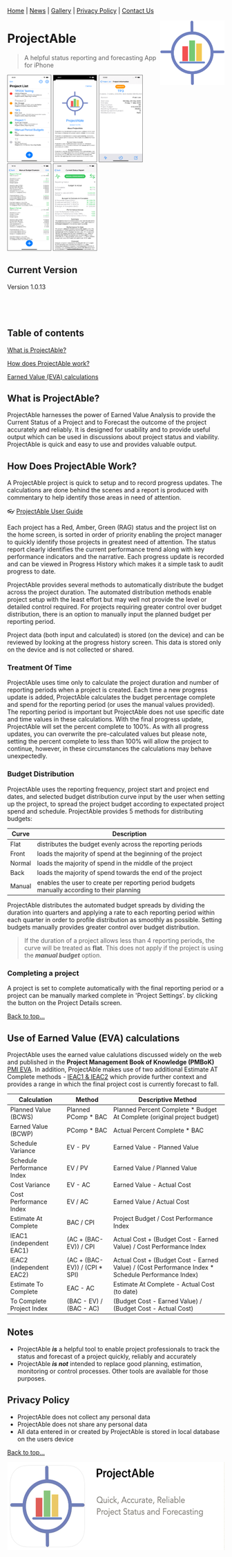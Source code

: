 [Home](index) <a name="Index"></a> | [News](News) <a name="News"></a> | [Gallery](gallery) <a name="Gallery"></a> | [Privacy Policy](PrivacyPolicy) <a name="Privacy Policy"></a> | [Contact Us](contactus) <a name="Contact Us"></a>


<img style="float: right;" src="img/1024.png" height="150px" width="150px">

# ProjectAble <a name="top"></a>

> A helpful status reporting and forecasting App for iPhone

<img style="border:1px solid gray;" src="img/1. Project List.png" height="200px" width="100px">   <img style="border:1px solid gray;" src="img/2. About ProjectAble.png" height="200px" width="100px">   <img style="border:1px solid gray;" src="img/4a. Project Info.png" height="200px" width="100px">  <img style="border:1px solid gray;" src="img/6. Progress History.png" height="200px" width="100px">   <img style="border:1px solid gray;" src="img/5a. Current Status Report 1.png" height="200px" width="100px">

## Current Version
Version 1.0.13 

<a href="https://apps.apple.com/gb/app/projectable/id1515134507?mt=8" style="display:inline-block;overflow:hidden;background:url(https://linkmaker.itunes.apple.com/en-us/badge-lrg.svg?releaseDate=2020-08-18&kind=iossoftware&bubble=apple_music) no-repeat;width:135px;height:40px;"></a>

## Table of contents
[What is ProjectAble?](#introduction)

[How does ProjectAble work?](#how)

[Earned Value (EVA) calculations](#ev)

## What is ProjectAble? <a name="introduction"></a>
ProjectAble harnesses the power of Earned Value Analysis to provide the Current Status of a Project and to Forecast the outcome of the project accurately and reliably. It is designed for usability and to provide useful output which can be used in discussions about project status and viability.
ProjectAble is quick and easy to use and provides valuable output.

## How Does ProjectAble Work? <a name="introduction"></a>

A ProjectAble project is quick to setup and to record progress updates. The calculations are done behind the scenes and a report is produced with commentary to help identify those areas in need of attention.

:eyeglasses: [ProjectAble User Guide](https://snowyalcazar.github.io/ProjectAble/pdfs/UserGuide.pdf) <a name="projectableuserguide"></a>

Each project has a Red, Amber, Green (RAG) status and the project list on the home screen, is sorted in order of priority enabling the project manager to quickly identify those projects in greatest need of attention. The status report clearly identifies the current performance trend along with key performance indicators and the narrative. Each progress update is recorded and can be viewed in Progress History which makes it a simple task to audit progress to date. 

ProjectAble provides several methods to automatically distribute the budget across the project duration. The automated distribution methods enable project setup with the least effort but may well not provide the level or detailed control required. For projects requiring greater control over budget distribution, there is an option to manually input the planned budget per reporting period.

Project data (both input and calculated) is stored (on the device) and can be reviewed by looking at the progress history screen. This data is stored only on the device and is not collected or shared.

### Treatment Of Time <a name="time"></a>
ProjectAble uses time only to calculate the project duration and number of reporting periods when a project is created. Each time a new progress update is added, ProjectAble calculates the budget percentage complete and spend for the reporting period (or uses the manual values provided). The reporting period is important but ProjectAble does not use specific date and time values in these calculations. With the final progress update, ProjectAble will set the percent complete to 100%. As with all progress updates, you can overwrite the pre-calculated values but please note, setting the percent complete to less than 100% will allow the project to continue, however, in these circumstances the calculations may behave unexpectedly.

### Budget Distribution  <a name="distribution"></a>
ProjectAble uses the reporting frequency, project start and project end dates, and selected budget distribution curve input by the user when setting up the project, to spread the project budget according to expectated project spend and schedule. ProjectAble provides 5 methods for distributing budgets:

Curve | Description
------|------------
Flat | distributes the budget evenly across the reporting periods
Front | loads the majority of spend at the beginning of the project
Normal | loads the majority of spend in the middle of the project
Back | loads the majority of spend towards the end of the project
Manual | enables the user to create per reporting period budgets manually according to their planning

ProjectAble distributes the automated budget spreads by dividing the duration into quarters and applying a rate to each reporting period within each quarter in order to profile distribution as smoothly as possible. Setting budgets manually provides greater control over budget distribution.

> If the duration of a project allows less than 4 reporting periods, the curve will be treated as **flat**. This does not apply if the project is using the ***manual budget*** option.

### Completing a project <a name="completing"></a>
A project is set to complete automatically with the final reporting period or a project can be manually marked complete in 'Project Settings'. by clicking the button on the Project Details screen.

[Back to top...](#top)

## Use of Earned Value (EVA) calculations <a name="ev"></a>

ProjectAble uses the earned value calulations discussed widely on the web and published in the **Project Management Book of Knowledge (PMBoK)** [PMI EVA](https://www.pmi.org/learning/library/make-earned-value-work-project-6001). In addition, ProjectAble makes use of two additional Estimate AT Complete methods - [IEAC1 & IEAC2](https://www.linkedin.com/pulse/earned-value-management-ieac1-ieac2-mick-higgins/) which provide further context and provides a range in which the final project cost is currently forecast to fall.

Calculation | Method | Descriptive Method
------------|--------|-------------------
Planned Value (BCWS) | Planned PComp * BAC | Planned Percent Complete * Budget At Complete (original project budget)
Earned Value (BCWP) | PComp * BAC | Actual Percent Complete * BAC
Schedule Variance | EV - PV | Earned Value - Planned Value
Schedule Performance Index | EV / PV | Earned Value / Planned Value
Cost Variance | EV - AC | Earned Value - Actual Cost
Cost Performance Index | EV / AC | Earned Value / Actual Cost
Estimate At Complete | BAC / CPI | Project Budget / Cost Performance Index
IEAC1 (independent EAC1) | (AC + (BAC-EV)) / CPI | Actual Cost + (Budget Cost - Earned Value) / Cost Performance Index
IEAC2 (independent EAC2) | (AC + (BAC-EV)) / (CPI * SPI) | Actual Cost + (Budget Cost - Earned Value) / (Cost Performance Index * Schedule Performance Index)
Estimate To Complete | EAC - AC | Estimate At Complete - Actual Cost (to date)
To Complete Project Index | (BAC - EV) / (BAC - AC) | (Budget Cost - Earned Value) / (Budget Cost - Actual Cost)

## Notes <a name="notes"></a>
- ProjectAble **_is_** a helpful tool to enable project professionals to track the status and forecast of a project quickly, reliably and accurately
- ProjectAble **_is not_** intended to replace good planning, estimation, monitoring or control processes. Other tools are available for those purposes.

## Privacy Policy <a name="privacy"></a>
- ProjectAble does not collect any personal data
- ProjectAble does not share any personal data
- All data entered in or created by ProjectAble is stored in local database on the users device

[Back to top...](#top)

<img  style="float: center;" src="img/ProjectAble_QAR.png" height="204px" width="550px">

